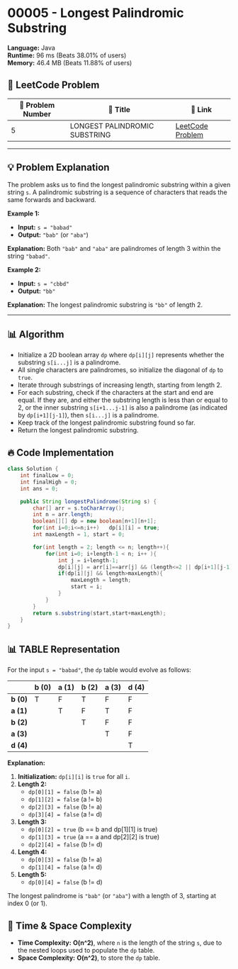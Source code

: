 # 00005 - Longest Palindromic Substring
    
**Language:** Java  
**Runtime:** 96 ms (Beats 38.01% of users)  
**Memory:** 46.4 MB (Beats 11.88% of users)  

## 📝 **LeetCode Problem**
| 🔢 Problem Number | 📌 Title | 🔗 Link |
|------------------|--------------------------|--------------------------|
| 5 | LONGEST PALINDROMIC SUBSTRING | [LeetCode Problem](https://leetcode.com/problems/longest-palindromic-substring/) |

---

## 💡 **Problem Explanation**

The problem asks us to find the longest palindromic substring within a given string `s`. A palindromic substring is a sequence of characters that reads the same forwards and backward.

**Example 1:**

*   **Input:** `s = "babad"`
*   **Output:** `"bab"` (or `"aba"`)

**Explanation:** Both `"bab"` and `"aba"` are palindromes of length 3 within the string `"babad"`.

**Example 2:**

*   **Input:** `s = "cbbd"`
*   **Output:** `"bb"`

**Explanation:** The longest palindromic substring is `"bb"` of length 2.

---

## 📊 **Algorithm**

*   Initialize a 2D boolean array `dp` where `dp[i][j]` represents whether the substring `s[i...j]` is a palindrome.
*   All single characters are palindromes, so initialize the diagonal of `dp` to `true`.
*   Iterate through substrings of increasing length, starting from length 2.
*   For each substring, check if the characters at the start and end are equal. If they are, and either the substring length is less than or equal to 2, or the inner substring `s[i+1...j-1]` is also a palindrome (as indicated by `dp[i+1][j-1]`), then `s[i...j]` is a palindrome.
*   Keep track of the longest palindromic substring found so far.
*   Return the longest palindromic substring.

## 🔥 **Code Implementation**

```java
class Solution {
    int finalLow = 0;
    int finalHigh = 0;
    int ans = 0;

    public String longestPalindrome(String s) {
        char[] arr = s.toCharArray();
        int n = arr.length;
        boolean[][] dp = new boolean[n+1][n+1];
        for(int i=0;i<=n;i++)   dp[i][i] = true;
        int maxLength = 1, start = 0;

        for(int length = 2; length <= n; length++){
            for(int i=0; i+length-1 < n; i++ ){
                int j = i+length-1;
                dp[i][j] = arr[i]==arr[j] && (length<=2 || dp[i+1][j-1]);
                if(dp[i][j] && length>maxLength){
                    maxLength = length;
                    start = i;
                }
            }
        }
        return s.substring(start,start+maxLength);
    }
}
```

## 📊 **TABLE Representation**

For the input `s = "babad"`, the `dp` table would evolve as follows:

|       | b (0) | a (1) | b (2) | a (3) | d (4) |
| :---- | :---- | :---- | :---- | :---- | :---- |
| **b (0)** | T     | F     | T     | F     | F     |
| **a (1)** |       | T     | F     | T     | F     |
| **b (2)** |       |       | T     | F     | F     |
| **a (3)** |       |       |       | T     | F     |
| **d (4)** |       |       |       |       | T     |

**Explanation:**

1.  **Initialization:** `dp[i][i]` is `true` for all `i`.
2.  **Length 2:**
    *   `dp[0][1] = false` (b != a)
    *   `dp[1][2] = false` (a != b)
    *   `dp[2][3] = false` (b != a)
    *   `dp[3][4] = false` (a != d)
3.  **Length 3:**
    *   `dp[0][2] = true` (b == b and dp[1][1] is true)
    *   `dp[1][3] = true` (a == a and dp[2][2] is true)
    *   `dp[2][4] = false` (b != d)
4.  **Length 4:**
    *   `dp[0][3] = false` (b != a)
    *   `dp[1][4] = false` (a != d)
5.  **Length 5:**
    *   `dp[0][4] = false` (b != d)

The longest palindrome is `"bab"` (or `"aba"`) with a length of 3, starting at index 0 (or 1).

## 🚀 **Time & Space Complexity**

*   **Time Complexity:** **O(n^2)**, where `n` is the length of the string `s`, due to the nested loops used to populate the `dp` table.
*   **Space Complexity:** **O(n^2)**, to store the `dp` table.
    
